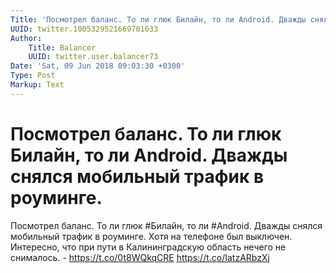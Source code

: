 ```yaml
---
Title: 'Посмотрел баланс. То ли глюк Билайн, то ли Android. Дважды снялся мобильный трафик в роуминге.'
UUID: twitter.1005329521669701633
Author:
    Title: Balancer
    UUID: twitter.user.balancer73
Date: 'Sat, 09 Jun 2018 09:03:30 +0300'
Type: Post
Markup: Text
---
```


# Посмотрел баланс. То ли глюк Билайн, то ли Android. Дважды снялся мобильный трафик в роуминге.

Посмотрел баланс. То ли глюк #Билайн, то ли #Android. Дважды
снялся мобильный трафик в роуминге. Хотя на телефоне был
выключен. Интересно, что при пути в Калининградскую область
нечего не снималось. - https://t.co/0t8WQkqCRE
https://t.co/IatzARbzXj